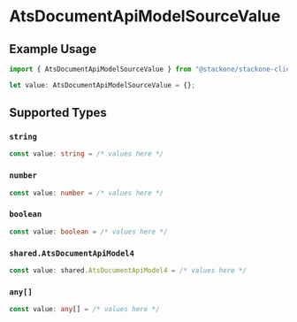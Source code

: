 # AtsDocumentApiModelSourceValue

## Example Usage

```typescript
import { AtsDocumentApiModelSourceValue } from "@stackone/stackone-client-ts/sdk/models/shared";

let value: AtsDocumentApiModelSourceValue = {};
```

## Supported Types

### `string`

```typescript
const value: string = /* values here */
```

### `number`

```typescript
const value: number = /* values here */
```

### `boolean`

```typescript
const value: boolean = /* values here */
```

### `shared.AtsDocumentApiModel4`

```typescript
const value: shared.AtsDocumentApiModel4 = /* values here */
```

### `any[]`

```typescript
const value: any[] = /* values here */
```


